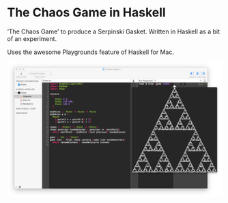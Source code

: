 # The Chaos Game in Haskell
‘The Chaos Game’ to produce a Serpinski Gasket.
Written in Haskell as a bit of an experiment.

Uses the awesome Playgrounds feature of Haskell for Mac.

![Screenshot](screenshot.png)

